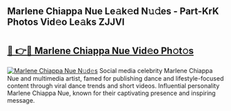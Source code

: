 ## Marlene Chiappa Nue Le𝚊k𝚎d N𝚞𝚍es - Part-KrK Photos Vid𝚎o Le𝚊ks ZJJVl

# <h2><a href="http://fb50hq9.evod.top/?m=Marlene+Chiappa+Nue">🔗 👉🔴 Marlene Chiappa Nue Vid𝚎o Ph𝚘t𝚘s</a></h2>

[![Marlene Chiappa Nue N𝚞d𝚎s](https://i.imgur.com/8V9OHl7.gif)](http://fb50hq9.evod.top/?m=Marlene+Chiappa+Nue)
Social media celebrity Marlene Chiappa Nue and multimedia artist, famed for publishing dance and lifestyle-focused content through viral dance trends and short videos. Influential personality Marlene Chiappa Nue, known for their captivating presence and inspiring message. 
